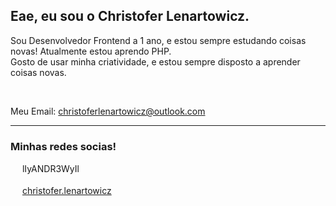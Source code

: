 ## Eae, eu sou o Christofer Lenartowicz.

Sou Desenvolvedor Frontend a 1 ano, e estou sempre estudando coisas novas! Atualmente estou aprendo PHP.
<br> Gosto de usar minha criatividade, e estou sempre disposto a aprender coisas novas.

<br>

Meu Email:
<a href="mailto:christoferlenartowiz@outlook.com">christoferlenartowicz@outlook.com</a>

<hr>

### Minhas redes socias!

<div>
  <img src="https://upload.wikimedia.org/wikipedia/commons/thumb/f/f9/Xbox_one_logo.svg/1024px-Xbox_one_logo.svg.png" width="15px"> lIyANDR3WyIl
  <br>
  <br>
  <img src="https://logodownload.org/wp-content/uploads/2017/04/instagram-logo.png" width="15px"> <a href="https://www.instagram.com/christofer.lenartowicz/">christofer.lenartowicz</a>
</div>
